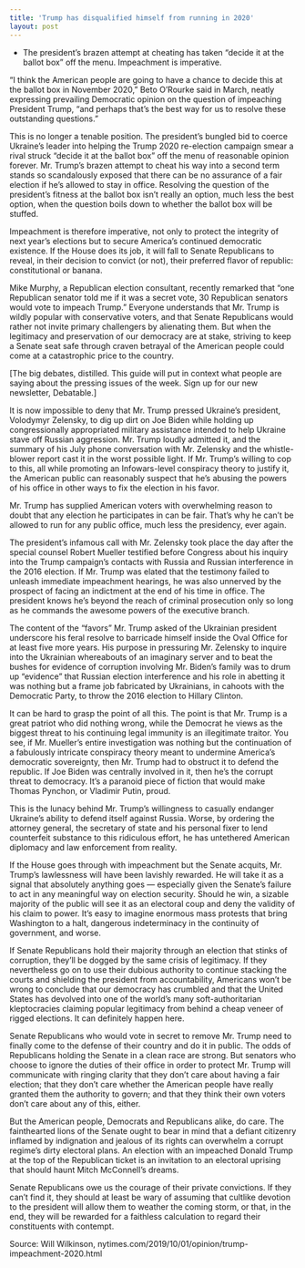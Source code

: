```yaml
---
title: 'Trump has disqualified himself from running in 2020'
layout: post
---
```


- The president’s brazen attempt at cheating has taken “decide it at the ballot box” off the menu. Impeachment is imperative.

“I think the American people are going to have a chance to decide this at the ballot box in November 2020,” Beto O’Rourke said in March, neatly expressing prevailing Democratic opinion on the question of impeaching President Trump, “and perhaps that’s the best way for us to resolve these outstanding questions.”

This is no longer a tenable position. The president’s bungled bid to coerce Ukraine’s leader into helping the Trump 2020 re-election campaign smear a rival struck “decide it at the ballot box” off the menu of reasonable opinion forever. Mr. Trump’s brazen attempt to cheat his way into a second term stands so scandalously exposed that there can be no assurance of a fair election if he’s allowed to stay in office. Resolving the question of the president’s fitness at the ballot box isn’t really an option, much less the best option, when the question boils down to whether the ballot box will be stuffed.

Impeachment is therefore imperative, not only to protect the integrity of next year’s elections but to secure America’s continued democratic existence. If the House does its job, it will fall to Senate Republicans to reveal, in their decision to convict (or not), their preferred flavor of republic: constitutional or banana.

Mike Murphy, a Republican election consultant, recently remarked that “one Republican senator told me if it was a secret vote, 30 Republican senators would vote to impeach Trump.” Everyone understands that Mr. Trump is wildly popular with conservative voters, and that Senate Republicans would rather not invite primary challengers by alienating them. But when the legitimacy and preservation of our democracy are at stake, striving to keep a Senate seat safe through craven betrayal of the American people could come at a catastrophic price to the country.

[The big debates, distilled. This guide will put in context what people are saying about the pressing issues of the week. Sign up for our new newsletter, Debatable.]

It is now impossible to deny that Mr. Trump pressed Ukraine’s president, Volodymyr Zelensky, to dig up dirt on Joe Biden while holding up congressionally appropriated military assistance intended to help Ukraine stave off Russian aggression. Mr. Trump loudly admitted it, and the summary of his July phone conversation with Mr. Zelensky and the whistle-blower report cast it in the worst possible light. If Mr. Trump’s willing to cop to this, all while promoting an Infowars-level conspiracy theory to justify it, the American public can reasonably suspect that he’s abusing the powers of his office in other ways to fix the election in his favor.

Mr. Trump has supplied American voters with overwhelming reason to doubt that any election he participates in can be fair. That’s why he can’t be allowed to run for any public office, much less the presidency, ever again.

The president’s infamous call with Mr. Zelensky took place the day after the special counsel Robert Mueller testified before Congress about his inquiry into the Trump campaign’s contacts with Russia and Russian interference in the 2016 election. If Mr. Trump was elated that the testimony failed to unleash immediate impeachment hearings, he was also unnerved by the prospect of facing an indictment at the end of his time in office. The president knows he’s beyond the reach of criminal prosecution only so long as he commands the awesome powers of the executive branch.

The content of the “favors” Mr. Trump asked of the Ukrainian president underscore his feral resolve to barricade himself inside the Oval Office for at least five more years. His purpose in pressuring Mr. Zelensky to inquire into the Ukrainian whereabouts of an imaginary server and to beat the bushes for evidence of corruption involving Mr. Biden’s family was to drum up “evidence” that Russian election interference and his role in abetting it was nothing but a frame job fabricated by Ukrainians, in cahoots with the Democratic Party, to throw the 2016 election to Hillary Clinton.

It can be hard to grasp the point of all this. The point is that Mr. Trump is a great patriot who did nothing wrong, while the Democrat he views as the biggest threat to his continuing legal immunity is an illegitimate traitor. You see, if Mr. Mueller’s entire investigation was nothing but the continuation of a fabulously intricate conspiracy theory meant to undermine America’s democratic sovereignty, then Mr. Trump had to obstruct it to defend the republic. If Joe Biden was centrally involved in it, then he’s the corrupt threat to democracy. It’s a paranoid piece of fiction that would make Thomas Pynchon, or Vladimir Putin, proud.

This is the lunacy behind Mr. Trump’s willingness to casually endanger Ukraine’s ability to defend itself against Russia. Worse, by ordering the attorney general, the secretary of state and his personal fixer to lend counterfeit substance to this ridiculous effort, he has untethered American diplomacy and law enforcement from reality.

If the House goes through with impeachment but the Senate acquits, Mr. Trump’s lawlessness will have been lavishly rewarded. He will take it as a signal that absolutely anything goes — especially given the Senate’s failure to act in any meaningful way on election security. Should he win, a sizable majority of the public will see it as an electoral coup and deny the validity of his claim to power. It’s easy to imagine enormous mass protests that bring Washington to a halt, dangerous indeterminacy in the continuity of government, and worse.

If Senate Republicans hold their majority through an election that stinks of corruption, they’ll be dogged by the same crisis of legitimacy. If they nevertheless go on to use their dubious authority to continue stacking the courts and shielding the president from accountability, Americans won’t be wrong to conclude that our democracy has crumbled and that the United States has devolved into one of the world’s many soft-authoritarian kleptocracies claiming popular legitimacy from behind a cheap veneer of rigged elections. It can definitely happen here.

Senate Republicans who would vote in secret to remove Mr. Trump need to finally come to the defense of their country and do it in public. The odds of Republicans holding the Senate in a clean race are strong. But senators who choose to ignore the duties of their office in order to protect Mr. Trump will communicate with ringing clarity that they don’t care about having a fair election; that they don’t care whether the American people have really granted them the authority to govern; and that they think their own voters don’t care about any of this, either.

But the American people, Democrats and Republicans alike, do care. The fainthearted lions of the Senate ought to bear in mind that a defiant citizenry inflamed by indignation and jealous of its rights can overwhelm a corrupt regime’s dirty electoral plans. An election with an impeached Donald Trump at the top of the Republican ticket is an invitation to an electoral uprising that should haunt Mitch McConnell’s dreams.

Senate Republicans owe us the courage of their private convictions. If they can’t find it, they should at least be wary of assuming that cultlike devotion to the president will allow them to weather the coming storm, or that, in the end, they will be rewarded for a faithless calculation to regard their constituents with contempt.

Source: Will Wilkinson, nytimes.com/2019/10/01/opinion/trump-impeachment-2020.html